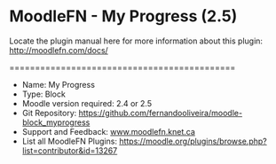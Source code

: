 MoodleFN - My Progress (2.5)
============================================

Locate the plugin manual here for more information about this plugin: http://moodlefn.com/docs/

============================================

- Name: My Progress
- Type: Block
- Moodle version required: 2.4 or 2.5
- Git Repository: https://github.com/fernandooliveira/moodle-block_myprogress
- Support and Feedback: www.moodlefn.knet.ca
- List all MoodleFN Plugins: https://moodle.org/plugins/browse.php?list=contributor&id=13267 


